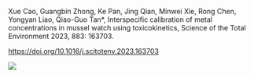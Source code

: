 Xue Cao, Guangbin Zhong, Ke Pan, Jing Qian, Minwei Xie, Rong Chen, Yongyan Liao, Qiao-Guo Tan*, Interspecific calibration of metal concentrations in mussel watch using toxicokinetics, Science of the Total Environment 2023, 883: 163703.

https://doi.org/10.1016/j.scitotenv.2023.163703


![](https://ars.els-cdn.com/content/image/1-s2.0-S0048969723023240-ga1_lrg.jpg)


